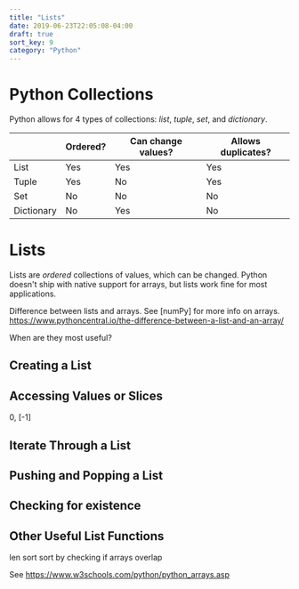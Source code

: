 ```yaml
---
title: "Lists"
date: 2019-06-23T22:05:08-04:00
draft: true
sort_key: 9
category: "Python"
---
```


# Python Collections
Python allows for 4 types of collections: *list*, *tuple*, *set*, and *dictionary*.

|            | Ordered? | Can change values? | Allows duplicates? |
|------------|----------|--------------------|--------------------|
| List       | Yes      | Yes                | Yes                |
| Tuple      | Yes      | No                 | Yes                |
| Set        | No       | No                 | No                 |
| Dictionary | No       | Yes                | No                 |

# Lists

Lists are *ordered* collections of values, which can be changed. Python
doesn't ship with native support for arrays, but lists work fine for most
applications.

Difference between lists and arrays. See [numPy] for more info on arrays.
https://www.pythoncentral.io/the-difference-between-a-list-and-an-array/

When are they most useful?

## Creating a List

## Accessing Values or Slices
0, [-1]

## Iterate Through a List

## Pushing and Popping a List

## Checking for existence

## Other Useful List Functions
len
sort
sort by
checking if arrays overlap

See https://www.w3schools.com/python/python_arrays.asp

